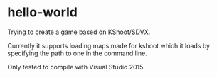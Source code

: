 # hello-world
Trying to create a game based on [KShoot](http://kshoot.client.jp/)/[SDVX](https://www.youtube.com/watch?v=JBHKNl87juA).

Currently it supports loading maps made for kshoot which it loads by specifying the path to one in the command line.

Only tested to compile with Visual Studio 2015.
